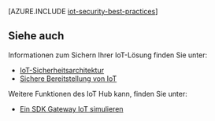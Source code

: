 <properties
 pageTitle="IoT Security Best Practices | Microsoft Azure"
 description="Security best Practices zur Absicherung Ihrer IoT-Infrastruktur"
 services="iot-hub"
 documentationCenter=""
 authors="YuriDio"
 manager="timlt"
 editor=""/>

<tags
 ms.service="iot-hub"
 ms.devlang="na"
 ms.topic="article"
 ms.tgt_pltfrm="na"
 ms.workload="na"
 ms.date="10/17/2016"
 ms.author="yurid"/>
 
[AZURE.INCLUDE [iot-security-best-practices](../../includes/iot-security-best-practices.md)]

## <a name="see-also"></a>Siehe auch

Informationen zum Sichern Ihrer IoT-Lösung finden Sie unter:

- [IoT-Sicherheitsarchitektur][lnk-security-architecture]
- [Sichere Bereitstellung von IoT][lnk-security-deployment]

Weitere Funktionen des IoT Hub kann, finden Sie unter:

- [Ein SDK Gateway IoT simulieren][lnk-gateway]

[lnk-security-architecture]: iot-hub-security-architecture.md
[lnk-security-deployment]: iot-hub-security-deployment.md

[lnk-gateway]: iot-hub-linux-gateway-sdk-simulated-device.md